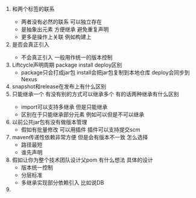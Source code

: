 1. <parent>和<modules>两个标签的联系
   - 两者没有必然的联系 可以独立存在
   - <Parent>是抽象出元素 方便继承 避免重复声明
   - <modules>更多是操作上关联 例如构建上
2. <dependencyManagement>是否会真正引入
   - 不会真正引入 一般用作统一的版本控制
3. Liftcycle声明周期 package install deploy区别
   - package只会打成jar包 install会把jar包复制到本地仓库 deploy会同步到Nexus
4. snapshot和release在发布上有什么区别
5. <parent>只能继承一个 有没有别的方式可以继承多个 有的话两种继承有什么区别
   - <scope>import</scope>可以支持多继承 但是只能继承
   - 区别在于只能继承部分元素 例如<dependencyMannagement>可以但是<dependencies>不可以继承
6. 以前公共jar包有没有做版本管理
   - 假如有批量修改 可以用插件 插件可以支持提交scm
7. maven传递性依赖非常方便 但是会有版本不一致 怎么选择
   - 路径最短
   - 谁先声明
8. 假如让你为整个技术团队设计父pom 有什么想法 具体的设计
   - 版本统一控制
   - 分层标准
   - 多继承实现部分依赖引入 比如说DB
9. 